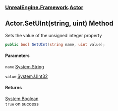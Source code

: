 ### [UnrealEngine.Framework](./UnrealEngine-Framework.md 'UnrealEngine.Framework').[Actor](./Actor.md 'UnrealEngine.Framework.Actor')
## Actor.SetUInt(string, uint) Method
Sets the value of the unsigned integer property  
```csharp
public bool SetUInt(string name, uint value);
```
#### Parameters
<a name='UnrealEngine-Framework-Actor-SetUInt(string_uint)-name'></a>
`name` [System.String](https://docs.microsoft.com/en-us/dotnet/api/System.String 'System.String')  
  
<a name='UnrealEngine-Framework-Actor-SetUInt(string_uint)-value'></a>
`value` [System.UInt32](https://docs.microsoft.com/en-us/dotnet/api/System.UInt32 'System.UInt32')  
  
#### Returns
[System.Boolean](https://docs.microsoft.com/en-us/dotnet/api/System.Boolean 'System.Boolean')  
`true` on success  
